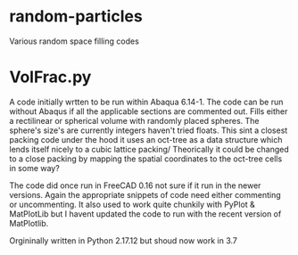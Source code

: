 # random-particles
Various random space filling codes

# VolFrac.py
A code initially wrtten to be run within Abaqua 6.14-1. The code can be run without Abaqus if all the applicable sections are commented out.
Fills either a rectilinear or spherical volume with randomly placed spheres. The sphere's size's are currently integers haven't tried floats.
This sint a closest packing code under the hood it uses an oct-tree as a data structure which lends itself nicely to a cubic lattice packing/ Theorically it could be changed to a close packing by mapping the spatial coordinates to the oct-tree cells in some way?

The code did once run in FreeCAD 0.16 not sure if it run in the newer versions. Again the appropriate snippets of code need either commenting or uncommenting. It also used to work quite chunkily with PyPlot & MatPlotLib but I havent updated the code to run with the recent version of MatPlotlib.

Orgininally written in Python 2.17.12 but shoud now work in 3.7
